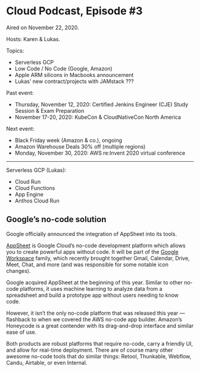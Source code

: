 # Cloud Podcast, Episode #3

Aired on November 22, 2020.

Hosts: Karen & Lukas.

Topics:
- Serverless GCP
- Low Code / No Code (Google, Amazon)
- Apple ARM silicons in Macbooks announcement
- Lukas' new contract/projects with JAMstack ???

Past event:
- Thursday, November 12, 2020: Certified Jenkins Engineer (CJE) Study Session & Exam Preparation
- November 17-20, 2020: KubeCon & CloudNativeCon North America

Next event:
- Black Friday week (Amazon & co.), ongoing
- Amazon Warehouse Deals 30% off (multiple regions)
- Monday, November 30, 2020: AWS re:Invent 2020 virtual conference
---

Serverless GCP (Lukas):
- Cloud Run
- Cloud Functions
- App Engine
- Anthos Cloud Run

## Google’s no-code solution

Google officially announced the integration of AppSheet into its tools.

[AppSheet](https://www.appsheet.com/) is Google Cloud’s no-code development platform which allows you to create powerful apps without code. It will be part of the [Google Workspace](https://cloud.google.com/blog/products/workspace/introducing-google-workspace) family, which recently brought together Gmail, Calendar, Drive, Meet, Chat, and more (and was responsible for some notable icon changes).

Google acquired AppSheet at the beginning of this year. Similar to other no-code platforms, it uses machine learning to analyze data from a spreadsheet and build a prototype app without users needing to know code.

However, it isn’t the only no-code platform that was released this year — flashback to when we covered the AWS no-code app builder. Amazon’s Honeycode is a great contender with its drag-and-drop interface and similar ease of use.

Both products are robust platforms that require no-code, carry a friendly UI, and allow for real-time deployment. There are of course many other awesome no-code tools that do similar things: Retool, Thunkable, Webflow, Candu, Airtable, or even Internal.
